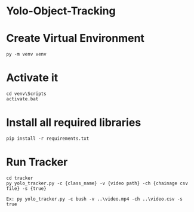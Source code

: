 # Yolo-Object-Tracking

# Create Virtual Environment
	py -m venv venv
# Activate it
	cd venv\Scripts
	activate.bat

# Install all required libraries
	pip install -r requirements.txt

# Run Tracker
	cd tracker
	py yolo_tracker.py -c {class_name} -v {video path} -ch {chainage csv file} -s {true} 
	
	Ex: py yolo_tracker.py -c bush -v ..\video.mp4 -ch ..\video.csv -s true
